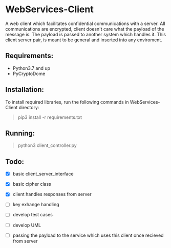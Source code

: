 
# WebServices-Client

A web client which facilitates confidential communications with a server.
All communications are encrypted, client doesn't care what the payload of the message is.
The payload is passed to another system which handles it. This client server pair, is meant
to be general and inserted into any enviroment.

## Requirements:

 - Python3.7 and up
 - PyCryptoDome

## Installation:

 To install required libraries, run the following commands in WebServices-Client directory:
    

> pip3 install -r requirements.txt

## Running:
> python3 client_controller.py

## Todo:
 - [x] basic client_server_interface
 - [x] basic cipher class
 - [x] client handles responses from server
 - [ ] key exhange handling
 - [ ] develop test cases
 - [ ] develop UML
 - [ ] passing the payload to the service which uses this client once recieved from server

